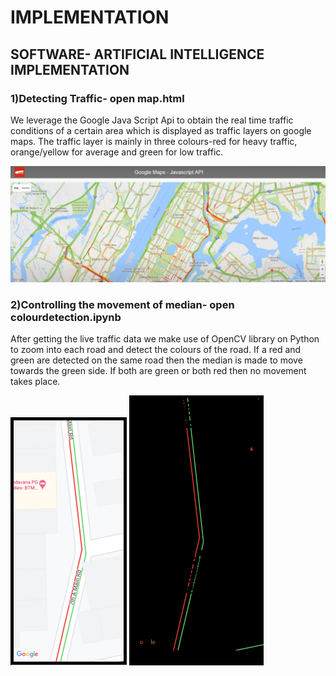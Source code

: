# IMPLEMENTATION
## SOFTWARE- ARTIFICIAL INTELLIGENCE IMPLEMENTATION
### 1)Detecting Traffic- open map.html 
We leverage the Google Java Script Api to obtain the real time traffic conditions of a certain area which is displayed as traffic layers on google maps. The traffic layer is mainly in three colours-red for heavy traffic, orange/yellow for average and green for low traffic.

![traffic](trafficlayers.png)

### 2)Controlling the movement of median- open colourdetection.ipynb
After getting the live traffic data we make use of OpenCV library on Python to zoom into each road and detect the colours of the road. If a red and green are detected on the same road then the median is made to move towards the green side. If both are green or both red then no movement takes place.

![road](road.png)    ![colours](detectedcolours.png)
